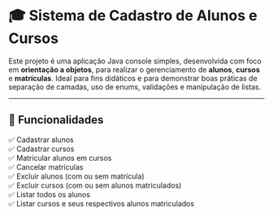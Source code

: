 # 🎓 Sistema de Cadastro de Alunos e Cursos

Este projeto é uma aplicação Java console simples, desenvolvida com foco em **orientação a objetos**, para realizar o gerenciamento de **alunos**, **cursos** e **matrículas**. Ideal para fins didáticos e para demonstrar boas práticas de separação de camadas, uso de enums, validações e manipulação de listas.

---

## 📌 Funcionalidades

✅ Cadastrar alunos  
✅ Cadastrar cursos  
✅ Matricular alunos em cursos  
✅ Cancelar matrículas  
✅ Excluir alunos (com ou sem matrícula)  
✅ Excluir cursos (com ou sem alunos matriculados)  
✅ Listar todos os alunos  
✅ Listar cursos e seus respectivos alunos matriculados
